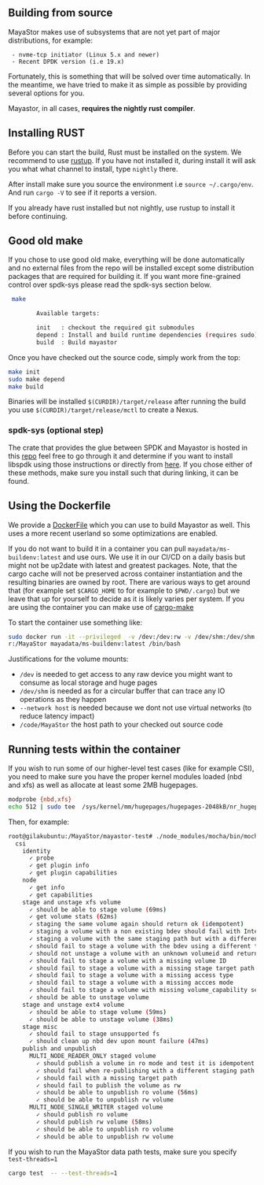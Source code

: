 ## Building from source

MayaStor makes use of subsystems that are not yet part of major distributions, for example:

     - nvme-tcp initiator (Linux 5.x and newer)
     - Recent DPDK version (i.e 19.x)

Fortunately, this is something that will be solved over time automatically. In the meantime, we have
tried to make it as simple as possible by providing several options for you.

Mayastor, in all cases, **requires the nightly rust compiler**.

## Installing RUST

Before you can start the build, Rust must be installed on the system. We recommend to use [rustup](https://rustup.rs/).
If you have not installed it, during install it will ask you what what channel to install, type `nightly` there.

After install make sure you source the environment i.e `source ~/.cargo/env`. And run `cargo -V` to see if it reports
a version.

If you already have rust installed but not nightly, use rustup to install it before continuing.

## Good old make

If you chose to use good old make, everything will be done automatically and no external files from the repo
will be installed except some distribution packages that are required for building it. If you want more fine-grained
control over spdk-sys please read the spdk-sys section below.

```bash
 make

        Available targets:

        init   : checkout the required git submodules
        depend : Install and build runtime dependencies (requires sudo)
        build  : Build mayastor
```

Once you have checked out the source code, simply work from the top:

```bash
make init
sudo make depend
make build
```
Binaries will be installed `$(CURDIR)/target/release` after running the build you use `$(CURDIR)/target/release/mctl` to create a Nexus.

### spdk-sys (optional step)

The crate that provides the glue between SPDK and Mayastor is hosted in this [repo](https://github.com/openebs/spdk-sys)
feel free to go through it and determine if you want to install libspdk using those instructions or directly from
[here](https://github.com/openebs/spdk). If you chose either of these methods, make sure you install such that
during linking, it can be found.


## Using the Dockerfile

We provide a [DockerFile](../docker/Dockerfile.ms-buildenv) which you can use to build Mayastor as well. This uses a more
recent userland so some optimizations are enabled.

If you do not want to build it in a container you can  pull `mayadata/ms-buildenv:latest` and use ours. We use it in our
CI/CD on a daily basis but might not be up2date with latest and greatest packages. Note, that the cargo cache will not
be preserved across container instantiation and the resulting binaries are owned by root. There are various ways to get
around that (for example set `$CARGO_HOME` to for example to `$PWD/.cargo`) but we leave that up for yourself to decide
as it is likely varies per system. If you are using the container you can make use of [cargo-make](https://github.com/sagiegurari/cargo-make)

To start the container use something like:

```bash
sudo docker run -it --privileged  -v /dev:/dev:rw -v /dev/shm:/dev/shm:rw --network host -v /code/MayaSto
r:/MayaStor mayadata/ms-buildenv:latest /bin/bash
```
Justifications for the volume mounts:

- `/dev` is needed to get access to any raw device you might want to consume as local storage and huge pages
- `/dev/shm` is needed as for a circular buffer that can trace any IO operations as they happen
- `--network host` is needed because we dont not use virtual networks (to reduce latency impact)
- `/code/MayaStor` the host path to your checked out source code

## Running tests within the container

If you wish to run some of our higher-level test cases (like for example CSI), you need to make sure you have the
proper kernel modules loaded (nbd and xfs) as well as allocate at least some 2MB hugepages.

```bash
modprobe {nbd,xfs}
echo 512 | sudo tee  /sys/kernel/mm/hugepages/hugepages-2048kB/nr_hugepages
```

Then, for example:

```bash
root@gilakubuntu:/MayaStor/mayastor-test# ./node_modules/mocha/bin/mocha test_csi.js
  csi
    identity
      ✓ probe
      ✓ get plugin info
      ✓ get plugin capabilities
    node
      ✓ get info
      ✓ get capabilities
    stage and unstage xfs volume
      ✓ should be able to stage volume (69ms)
      ✓ get volume stats (62ms)
      ✓ staging the same volume again should return ok (idempotent)
      ✓ staging a volume with a non existing bdev should fail with Internal Error (57ms)
      ✓ staging a volume with the same staging path but with a different bdev should fail
      ✓ should fail to stage a volume with the bdev using a different target path
      ✓ should not unstage a volume with an unknown volumeid and return NOTFOUND error (51ms)
      ✓ should fail to stage a volume with a missing volume ID
      ✓ should fail to stage a volume with a missing stage target path
      ✓ should fail to stage a volume with a missing access type
      ✓ should fail to stage a volume with a missing accces mode
      ✓ should fail to stage a volume with missing volume_capability section
      ✓ should be able to unstage volume
    stage and unstage ext4 volume
      ✓ should be able to stage volume (59ms)
      ✓ should be able to unstage volume (38ms)
    stage misc
      ✓ should fail to stage unsupported fs
      ✓ should clean up nbd dev upon mount failure (47ms)
    publish and unpublish
      MULTI_NODE_READER_ONLY staged volume
        ✓ should publish a volume in ro mode and test it is idempotent op
        ✓ should fail when re-publishing with a different staging path
        ✓ should fail with a missing target path
        ✓ should fail to publish the volume as rw
        ✓ should be able to unpublish ro volume (56ms)
        ✓ should be able to unpublish rw volume
      MULTI_NODE_SINGLE_WRITER staged volume
        ✓ should publish ro volume
        ✓ should publish rw volume (58ms)
        ✓ should be able to unpublish ro volume
        ✓ should be able to unpublish rw volume

```

If you wish to run the MayaStor data path tests, make sure you specify `test-threads=1`

```bash
cargo test  -- --test-threads=1
```
